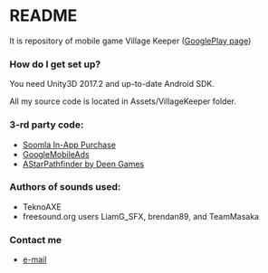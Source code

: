 # README #

It is repository of mobile game Village Keeper ([GooglePlay page](https://play.google.com/store/apps/details?id=com.ZinovyGames.VillageKeeper))

### How do I get set up? ###

You need Unity3D 2017.2 and up-to-date Android SDK. 

All my source code is located in Assets/VillageKeeper folder.

### 3-rd party code: ###

* [Soomla In-App Purchase](https://www.assetstore.unity3d.com/en/#!/content/6103)
* [GoogleMobileAds](https://github.com/googleads/googleads-mobile-unity)
* [AStarPathfinder by Deen Games](http://www.csharpcity.com/reusable-code/a-path-finding-library/)

### Authors of sounds used: ###

* TeknoAXE
* freesound.org users LiamG_SFX, brendan89, and TeamMasaka

### Contact me ###

* [e-mail](mailto:nice.guy.alex.korolev@gmail.com)